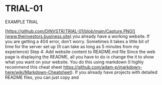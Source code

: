 # TRIAL-01
EXAMPLE TRIAL

[https://github.com/DINVSTR/TRIAL-01/blob/main/Capture.PNG!](www.theinvestors.business.site) you already have a working website. If you are getting a 404 error, don’t worry. Sometimes it takes a little bit of time for the server set up (It can take as long as 5 minutes from my experience)
Step 4: Add website content to README.md file
Since the web page is displaying the README, all you have to do is change the it to show what you want on your website. You do this using markdown (I highly recommend this cheat sheet https://github.com/adam-p/markdown-here/wiki/Markdown-Cheatsheet).
If you already have projects with detailed README files, you can just copy and
